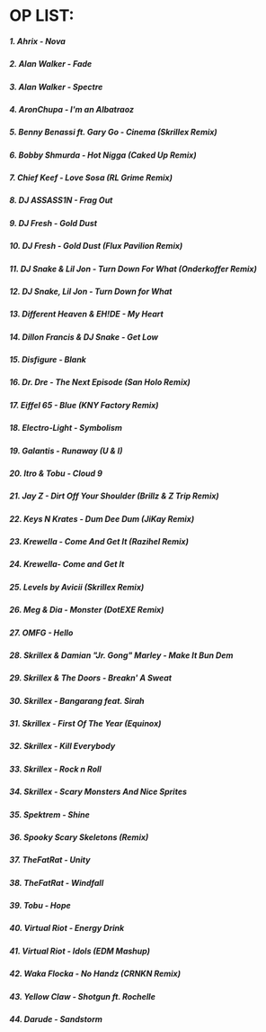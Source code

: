 OP LIST: 
========



##### 1. Ahrix - Nova
##### 2. Alan Walker - Fade
##### 3. Alan Walker - Spectre
##### 4. AronChupa - I'm an Albatraoz
##### 5. Benny Benassi ft. Gary Go - Cinema (Skrillex Remix)
##### 6. Bobby Shmurda - Hot Nigga (Caked Up Remix)
##### 7. Chief Keef - Love Sosa (RL Grime Remix)
##### 8. DJ ASSASS1N - Frag Out
##### 9. DJ Fresh - Gold Dust
##### 10. DJ Fresh - Gold Dust (Flux Pavilion Remix)
##### 11. DJ Snake & Lil Jon - Turn Down For What (Onderkoffer Remix)
##### 12. DJ Snake, Lil Jon - Turn Down for What
##### 13. Different Heaven & EH!DE - My Heart
##### 14. Dillon Francis & DJ Snake - Get Low
##### 15. Disfigure - Blank
##### 16. Dr. Dre - The Next Episode (San Holo Remix)
##### 17. Eiffel 65 - Blue (KNY Factory Remix)
##### 18. Electro-Light - Symbolism
##### 19. Galantis - Runaway (U & I)
##### 20. Itro & Tobu - Cloud 9
##### 21. Jay Z - Dirt Off Your Shoulder (Brillz & Z Trip Remix)
##### 22. Keys N Krates - Dum Dee Dum (JiKay Remix)
##### 23. Krewella - Come And Get It (Razihel Remix)
##### 24. Krewella- Come and Get It
##### 25. Levels by Avicii (Skrillex Remix)
##### 26. Meg & Dia - Monster (DotEXE Remix)
##### 27. OMFG - Hello
##### 28. Skrillex & Damian "Jr. Gong" Marley - Make It Bun Dem
##### 29. Skrillex & The Doors - Breakn' A Sweat
##### 30. Skrillex - Bangarang feat. Sirah
##### 31. Skrillex - First Of The Year (Equinox)
##### 32. Skrillex - Kill Everybody
##### 33. Skrillex - Rock n Roll
##### 34. Skrillex - Scary Monsters And Nice Sprites
##### 35. Spektrem - Shine
##### 36. Spooky Scary Skeletons (Remix)
##### 37. TheFatRat - Unity
##### 38. TheFatRat - Windfall
##### 39. Tobu - Hope
##### 40. Virtual Riot - Energy Drink
##### 41. Virtual Riot - Idols (EDM Mashup)
##### 42. Waka Flocka - No Handz (CRNKN Remix)
##### 43. Yellow Claw - Shotgun ft. Rochelle
##### 44. Darude - Sandstorm
